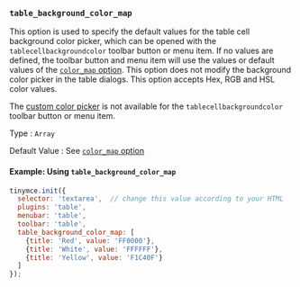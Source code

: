 ### `table_background_color_map`

This option is used to specify the default values for the table cell background color picker, which can be opened with the `tablecellbackgroundcolor` toolbar button or menu item. If no values are defined, the toolbar button and menu item will use the values or default values of the [`color_map` option]({{site.baseurl}}/content/user-formatting-options/#color_map). This option does not modify the background color picker in the table dialogs. This option accepts Hex, RGB and HSL color values.

The [custom color picker]({{site.baseurl}}/content/user-formatting-options/#custom_colors) is not available for the `tablecellbackgroundcolor` toolbar button or menu item.

Type
: `Array`

Default Value
: See [`color_map` option]({{site.baseurl}}/content/user-formatting-options/#color_map)

#### Example: Using `table_background_color_map`

```js
tinymce.init({
  selector: 'textarea',  // change this value according to your HTML
  plugins: 'table',
  menubar: 'table',
  toolbar: 'table',
  table_background_color_map: [
    {title: 'Red', value: 'FF0000'},
    {title: 'White', value: 'FFFFFF'},
    {title: 'Yellow', value: 'F1C40F'}
  ]
});
```
